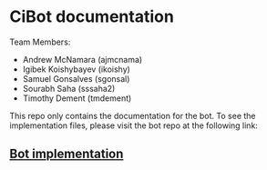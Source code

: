 # CiBot documentation

Team Members:

* Andrew McNamara (ajmcnama)
* Igibek Koishybayev (ikoishy)
* Samuel Gonsalves (sgonsal)
* Sourabh Saha (sssaha2)
* Timothy Dement (tmdement)

This repo only contains the documentation for the bot. To see the implementation files,
please visit the bot repo at the following link:

## [Bot implementation](https://github.ncsu.edu/CiBot/bot)
